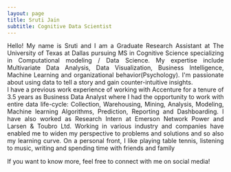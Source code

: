```yaml
---
layout: page
title: Sruti Jain
subtitle: Cognitive Data Scientist
---
```


<div style="text-align: justify"> Hello! My name is Sruti and I am a Graduate Research Assistant at The University of Texas at Dallas pursuing MS in Cognitive Science specializing in Computational modeling / Data Science. My expertise include Multivariate Data Analysis, Data Visualization, Business Intelligence, Machine Learning and organizational behavior(Psychology). I'm passionate about using data to tell a story and gain counter-intuitive insights. </div>  


<div style="text-align: justify"> I have a previous work experience of working with Accenture for a tenure of 3.5 years as Business Data Analyst where I had the opportunity to work with entire data life-cycle: Collection, Warehousing, Mining, Analysis, Modeling, Machine learning Algorithms, Prediction, Reporting and Dashboarding. I have also worked as Research Intern at Emerson Network Power and Larsen & Toubro Ltd. Working in various industry and companies have enabled me to widen my perspective to problems and solutions and so also my learning curve. On a personal front, I like playing table tennis, listening to music, writing and spending time with friends and family </div>  

If you want to know more, feel free to connect with me on social media! 

